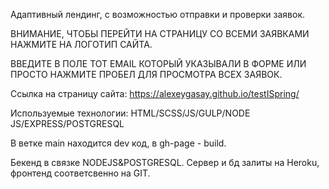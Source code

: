 
Адаптивный лендинг, с возможностью отправки и проверки заявок.

ВНИМАНИЕ, ЧТОБЫ ПЕРЕЙТИ НА СТРАНИЦУ СО ВСЕМИ ЗАЯВКАМИ НАЖМИТЕ НА ЛОГОТИП САЙТА.

ВВЕДИТЕ В ПОЛЕ ТОТ EMAIL КОТОРЫЙ УКАЗЫВАЛИ В ФОРМЕ ИЛИ ПРОСТО НАЖМИТЕ ПРОБЕЛ ДЛЯ ПРОСМОТРА ВСЕХ ЗАЯВОК.


Ссылка на страницу сайта: https://alexeygasay.github.io/testISpring/

Используемые технологии: HTML/SCSS/JS/GULP/NODE JS/EXPRESS/POSTGRESQL

В ветке main находится dev код, в gh-page - build.

Бекенд в связке NODEJS&POSTGRESQL. Сервер и бд залиты на Heroku, фронтенд соответсвенно на GIT.

